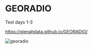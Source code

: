 # GEORADIO
 Test days 1-3
 
 https://gienahdata.github.io/GEORADIO/ 
 
 ![georadio](https://user-images.githubusercontent.com/56297706/188924338-6827c1e2-359a-4dcf-9caa-79f77e293e25.png)

